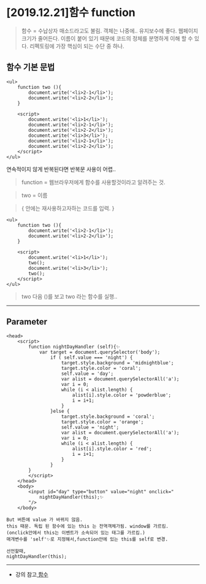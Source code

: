 [2019.12.21]함수 function
=======
> 함수 = 수납상자
매소드라고도 불림.
객체는 나중에..
유지보수에 좋다.
웹페이지크기가 줄어든다.
이름이 붙어 있기 때문에 코드의 정체를 분명하게 이해 할 수 있다.
리펙토링에 가장 핵심이 되는 수단 중 하나.

## 함수 기본 문법
```
<ul>
    function two (){
        document.write('<li>2-1</li>');
        document.write('<li>2-2</li>');
    }

    <script>
        document.write('<li>1</li>');
        document.write('<li>2-1</li>');
        document.write('<li>2-2</li>');
        document.write('<li>3</li>');
        document.write('<li>2-1</li>');
        document.write('<li>2-2</li>');
    </script>
</ul>
```
연속적이지 않게 반복된다면 반복문 사용이 어렵..
> function = 웹브라우저에게 함수를 사용할것이라고 알려주는 것.

> two  =  이름

> { 안에는 재사용하고자하는 코드를 입력. }
```
<ul>
    function two (){
        document.write('<li>2-1</li>');
        document.write('<li>2-2</li>');
    }

    <script>
        document.write('<li>1</li>');
        two();
        document.write('<li>3</li>');
        two();
    </script>
</ul>
```
> two 다음 ()를 보고 two 라는 함수를 실행..

***
## Parameter
```
<head>
    <script>
        function nightDayHandler (self){✨
            var target = document.querySelector('body');
                if ( self.value === 'night') {
                    target.style.background = 'midnightblue';
                    target.style.color = 'coral';
                    self.value = 'day';
                    var alist = document.querySelectorAll('a');
                    var i = 0;
                    while (i < alist.length) {
                        alist[i].style.color = 'powderblue';
                        i = i+1;
                    }
                }else {
                    target.style.background = 'coral';
                    target.style.color = 'orange';
                    self.value = 'night';
                    var alist = document.querySelectorAll('a');
                    var i = 0;
                    while (i < alist.length) {
                        alist[i].style.color = 'red';
                        i = i+1;
                    }
                }
        }
        </script>
    </head>
    <body>
        <input id="day" type="button" value="night" onclick="
            nightDayHandler(this);✨
        "/>
    </body>

```
```
But 버튼에 value 가 바뀌지 않음.
this 때문. 독립 된 함수에 있는 this 는 전역객체가됨. window를 가르킴. 
(onclick안에서 this는 이벤트가 소속되어 있는 태그를 가르킴.)
매개변수를 'self'✨로 지정해서,function안에 있는 this를 self로 변경.

선언할때,
nightDayHandler(this);
```

***
* 강의 참고[ 함수](https://opentutorials.org/course/3085/18883)